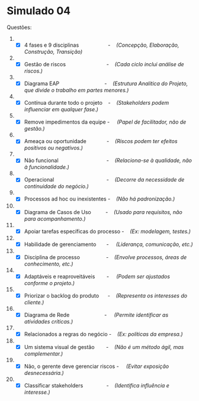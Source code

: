 # Simulado 04

Questões:

1. - [x] 4 fases e 9 disciplinas                    -    *(Concepção, Elaboração, Construção, Transição)*

2. - [x] Gestão de riscos                            -    *(Cada ciclo inclui análise de riscos.)*

3. - [x] Diagrama EAP                               -    *(Estrutura Analítica do Projeto, que divide o trabalho em partes menores.)*

4. - [x] Contínua durante todo o projeto    -    *(Stakeholders podem influenciar em qualquer fase.)*

5. - [x] Remove impedimentos da equipe -     *(Papel de facilitador, não de gestão.)*

6. - [x] Ameaça ou oportunidade              -    *(Riscos podem ter efeitos positivos ou negativos.)*

7. - [x] Não funcional                                 -    *(Relaciona-se à qualidade, não à funcionalidade.)*

8. - [x] Operacional                                    -    *(Decorre da necessidade de continuidade do negócio.)*

9. - [x] Processos ad hoc ou inexistentes -    *(Não há padronização.)*

10. - [x] Diagrama de Casos de Uso          -    *(Usado para requisitos, não para acompanhamento.)*

11. - [x] Apoiar tarefas específicas do processo -    *(Ex: modelagem, testes.)*

12. - [x] Habilidade de gerenciamento       -     *(Liderança, comunicação, etc.)*

13. - [x] Disciplina de processo                  -    *(Envolve processos, áreas de conhecimento, etc.)*

14. - [x] Adaptáveis e reaproveitáveis        -     *(Podem ser ajustados conforme o projeto.)*

15. - [x] Priorizar o backlog do produto      -    *(Representa os interesses do cliente.)*

16. - [x] Diagrama de Rede                        -     *(Permite identificar as atividades críticas.)*

17. - [x] Relacionados a regras do negócio -    *(Ex: políticas da empresa.)*

18. - [x] Um sistema visual de gestão        -    *(Não é um método ágil, mas complementar.)*

19. - [x] Não, o gerente deve gerenciar riscos -     *(Evitar exposição desnecessária.)*

20. - [x] Classificar stakeholders                -    *(Identifica influência e interesse.)*

